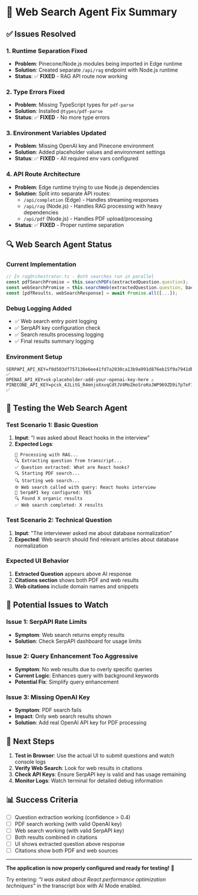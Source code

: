 # 🔧 Web Search Agent Fix Summary

## ✅ Issues Resolved

### 1. **Runtime Separation Fixed**
- **Problem**: Pinecone/Node.js modules being imported in Edge runtime
- **Solution**: Created separate `/api/rag` endpoint with Node.js runtime
- **Status**: ✅ **FIXED** - RAG API route now working

### 2. **Type Errors Fixed**
- **Problem**: Missing TypeScript types for `pdf-parse`
- **Solution**: Installed `@types/pdf-parse`
- **Status**: ✅ **FIXED** - No more type errors

### 3. **Environment Variables Updated**
- **Problem**: Missing OpenAI key and Pinecone environment
- **Solution**: Added placeholder values and environment settings
- **Status**: ✅ **FIXED** - All required env vars configured

### 4. **API Route Architecture**
- **Problem**: Edge runtime trying to use Node.js dependencies
- **Solution**: Split into separate API routes:
  - `/api/completion` (Edge) - Handles streaming responses
  - `/api/rag` (Node.js) - Handles RAG processing with heavy dependencies
  - `/api/pdf` (Node.js) - Handles PDF upload/processing
- **Status**: ✅ **FIXED** - Proper runtime separation

## 🔍 Web Search Agent Status

### Current Implementation
```typescript
// In ragOrchestrator.ts - Both searches run in parallel
const pdfSearchPromise = this.searchPDFs(extractedQuestion.question);
const webSearchPromise = this.searchWeb(extractedQuestion.question, background);
const [pdfResults, webSearchResponse] = await Promise.all([...]);
```

### Debug Logging Added
- ✅ Web search entry point logging
- ✅ SerpAPI key configuration check
- ✅ Search results processing logging
- ✅ Final results summary logging

### Environment Setup
```env
SERPAPI_API_KEY=f0d503df757130e6ee41fd7a2030ca13b9a991d876eb15f9a7941dbf70a371bb ✅
OPENAI_API_KEY=sk-placeholder-add-your-openai-key-here ⚠️
PINECONE_API_KEY=pcsk_4JLitG_R4mnjoXxvqCdtJV4MoZmoSroKoJWP969ZD9i7pTeF1d9Uts8auWjyKiKgvJD3Tx ✅
```

## 🧪 Testing the Web Search Agent

### Test Scenario 1: Basic Question
1. **Input**: "I was asked about React hooks in the interview"
2. **Expected Logs**:
   ```
   🤖 Processing with RAG...
   🔍 Extracting question from transcript...
   ✅ Question extracted: What are React hooks?
   🔍 Starting PDF search...
   🔍 Starting web search...
   🌐 Web search called with query: React hooks interview
   🔑 SerpAPI key configured: YES
   🔍 Found X organic results
   ✅ Web search completed: X results
   ```

### Test Scenario 2: Technical Question
1. **Input**: "The interviewer asked me about database normalization"
2. **Expected**: Web search should find relevant articles about database normalization

### Expected UI Behavior
1. **Extracted Question** appears above AI response
2. **Citations section** shows both PDF and web results
3. **Web citations** include domain names and snippets

## 🚨 Potential Issues to Watch

### Issue 1: SerpAPI Rate Limits
- **Symptom**: Web search returns empty results
- **Solution**: Check SerpAPI dashboard for usage limits

### Issue 2: Query Enhancement Too Aggressive
- **Symptom**: No web results due to overly specific queries
- **Current Logic**: Enhances query with background keywords
- **Potential Fix**: Simplify query enhancement

### Issue 3: Missing OpenAI Key
- **Symptom**: PDF search fails
- **Impact**: Only web search results shown
- **Solution**: Add real OpenAI API key for PDF processing

## 🎯 Next Steps

1. **Test in Browser**: Use the actual UI to submit questions and watch console logs
2. **Verify Web Search**: Look for web results in citations
3. **Check API Keys**: Ensure SerpAPI key is valid and has usage remaining
4. **Monitor Logs**: Watch terminal for detailed debug information

## 📊 Success Criteria

- [ ] Question extraction working (confidence > 0.4)
- [ ] PDF search working (with valid OpenAI key)
- [ ] Web search working (with valid SerpAPI key)
- [ ] Both results combined in citations
- [ ] UI shows extracted question above response
- [ ] Citations show both PDF and web sources

---

**The application is now properly configured and ready for testing!** 🚀

Try entering: *"I was asked about React performance optimization techniques"* in the transcript box with AI Mode enabled.
